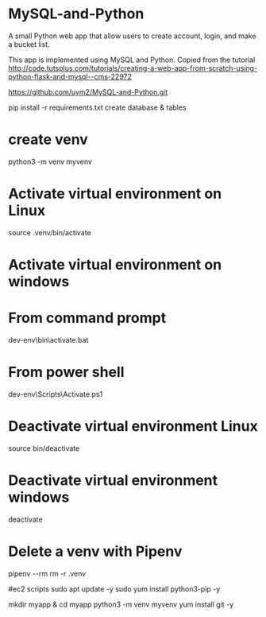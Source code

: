 # MySQL-and-Python
A small Python web app that allow users to create account, login, and make a bucket list.

This app is implemented using MySQL and Python. 
Copied from the tutorial http://code.tutsplus.com/tutorials/creating-a-web-app-from-scratch-using-python-flask-and-mysql--cms-22972


https://github.com/uym2/MySQL-and-Python.git

pip install -r requirements.txt
create database & tables

# create venv
python3 -m venv myvenv

# Activate virtual environment on Linux
source .venv/bin/activate

# Activate virtual environment on windows
# From command prompt
dev-env\bin\activate.bat
# From power shell
dev-env\Scripts\Activate.ps1

# Deactivate virtual environment Linux
source bin/deactivate

# Deactivate virtual environment windows
deactivate

# Delete a venv with Pipenv
pipenv --rm
rm -r .venv

#ec2 scripts
sudo apt update -y
sudo yum install python3-pip -y

mkdir myapp & cd myapp
python3 -m venv myvenv 
yum install git -y